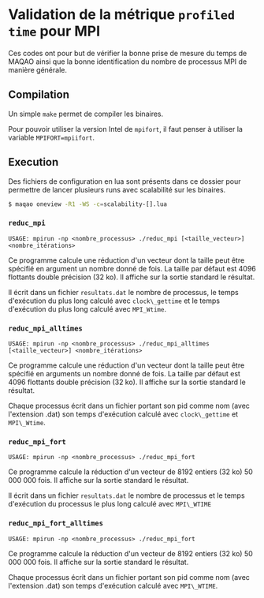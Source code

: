 # Validation de la métrique `profiled time` pour MPI

Ces codes ont pour but de vérifier la bonne prise de mesure du temps de MAQAO ainsi que la bonne identification du nombre de processus MPI de manière générale.

## Compilation

Un simple `make` permet de compiler les binaires.

Pour pouvoir utiliser la version Intel de `mpifort`, il faut penser à utiliser la variable `MPIFORT=mpiifort`.

## Execution

Des fichiers de configuration en lua sont présents dans ce dossier pour permettre de lancer plusieurs runs avec scalabilité sur les binaires.

```bash
$ maqao oneview -R1 -WS -c=scalability-[].lua
```

### `reduc_mpi`

```
USAGE: mpirun -np <nombre_processus> ./reduc_mpi [<taille_vecteur>] <nombre_itérations>
```

Ce programme calcule une réduction d'un vecteur dont la taille peut être spécifié en argument un nombre donné de fois.
La taille par défaut est 4096 flottants double précision (32 ko).
Il affiche sur la sortie standard le résultat.

Il écrit dans un fichier `resultats.dat` le nombre de processus, le temps d'exécution du plus long calculé avec `clock\_gettime` et le temps d'exécution du plus long calculé avec `MPI_Wtime`.

### `reduc_mpi_alltimes`

```
USAGE: mpirun -np <nombre_processus> ./reduc_mpi_alltimes [<taille_vecteur>] <nombre_itérations>
```

Ce programme calcule une réduction d'un vecteur dont la taille peut être spécifié en arguments un nombre donné de fois.
La taille par défaut est 4096 flottants double précision (32 ko).
Il affiche sur la sortie standard le résultat.

Chaque processus écrit dans un fichier portant son pid comme nom (avec l'extension .dat) son temps d'exécution calculé avec `clock\_gettime` et `MPI\_Wtime`.


### `reduc_mpi_fort`

```
USAGE: mpirun -np <nombre_processus> ./reduc_mpi_fort
```

Ce programme calcule la réduction d'un vecteur de 8192 entiers (32 ko) 50 000 000 fois.
Il affiche sur la sortie standard le résultat.

Il écrit dans un fichier `resultats.dat` le nombre de processus et le temps d'exécution du processus le plus long calculé avec `MPI\_WTIME` 


### `reduc_mpi_fort_alltimes`

```
USAGE: mpirun -np <nombre_processus> ./reduc_mpi_fort
```

Ce programme calcule la réduction d'un vecteur de 8192 entiers (32 ko) 50 000 000 fois.
Il affiche sur la sortie standard le résultat.


Chaque processus écrit dans un fichier portant son pid comme nom (avec l'extension .dat) son temps d'exécution calculé avec `MPI\_WTIME`.
